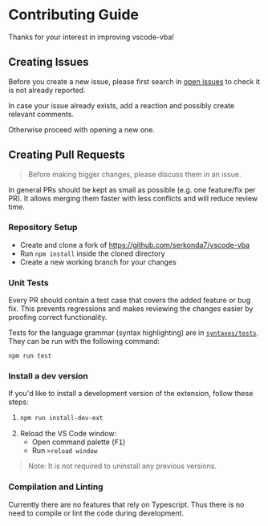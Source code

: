 # Contributing Guide
Thanks for your interest in improving vscode-vba!

## Creating Issues
Before you create a new issue, please first search in [open issues][issues] to check it is not already reported.

In case your issue already exists, add a reaction and possibly create relevant comments.

Otherwise proceed with opening a new one.

## Creating Pull Requests
> Before making bigger changes, please discuss them in an issue.

In general PRs should be kept as small as possible (e.g. one feature/fix per PR).
It allows merging them faster with less conflicts and will reduce review time.

### Repository Setup
- Create and clone a fork of https://github.com/serkonda7/vscode-vba
- Run `npm install` inside the cloned directory
- Create a new working branch for your changes

### Unit Tests
Every PR should contain a test case that covers the added feature or bug fix.
This prevents regressions and makes reviewing the changes easier by proofing correct functionality.

Tests for the language grammar (syntax highlighting) are in [`syntaxes/tests`](syntaxes/tests/).
They can be run with the following command:
```
npm run test
```

### Install a dev version
If you'd like to install a development version of the extension, follow these steps:
1. ```sh
   npm run install-dev-ext
   ```
2. Reload the VS Code window:
   - Open command palette (<kbd>F1</kbd>)
   - Run `>reload window`

> Note: It is not required to uninstall any previous versions.

### Compilation and Linting
Currently there are no features that rely on Typescript.
Thus there is no need to compile or lint the code during development.

<!-- links -->
[issues]: https://github.com/serkonda7/vscode-vba/issues
